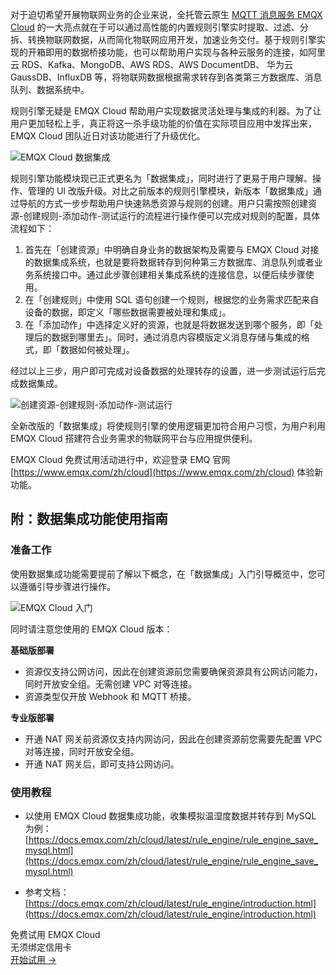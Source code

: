 对于迫切希望开展物联网业务的企业来说，全托管云原生 [MQTT 消息服务 EMQX Cloud](https://www.emqx.com/zh/cloud) 的一大亮点就在于可以通过高性能的内置规则引擎实时提取、过滤、分拆、转换物联网数据，从而简化物联网应用开发，加速业务交付。基于规则引擎实现的开箱即用的数据桥接功能，也可以帮助用户实现与各种云服务的连接，如阿里云 RDS、Kafka、MongoDB、AWS RDS、AWS DocumentDB、 华为云 GaussDB、InfluxDB 等，将物联网数据根据需求转存到各类第三方数据库、消息队列、数据系统中。

规则引擎无疑是 EMQX Cloud 帮助用户实现数据灵活处理与集成的利器。为了让用户更加轻松上手，真正将这一杀手级功能的价值在实际项目应用中发挥出来，EMQX Cloud 团队近日对该功能进行了升级优化。

![EMQX Cloud 数据集成](https://assets.emqx.com/images/1a40a7eb3f1b8f3da69f659d283a1e92.png)

规则引擎功能模块现已正式更名为「数据集成」，同时进行了更易于用户理解、操作、管理的 UI 改版升级。对比之前版本的规则引擎模块，新版本「数据集成」通过导航的方式一步步帮助用户快速熟悉资源与规则的创建。用户只需按照创建资源-创建规则-添加动作-测试运行的流程进行操作便可以完成对规则的配置，具体流程如下：

1. 首先在「创建资源」中明确自身业务的数据架构及需要与 EMQX Cloud 对接的数据集成系统，也就是要将数据转存到何种第三方数据库、消息队列或者业务系统接口中。通过此步骤创建相关集成系统的连接信息，以便后续步骤使用。
2. 在「创建规则」中使用 SQL 语句创建一个规则，根据您的业务需求匹配来自设备的数据，即定义「哪些数据需要被处理和集成」。
3. 在「添加动作」中选择定义好的资源，也就是将数据发送到哪个服务，即「处理后的数据到哪里去」。同时，通过消息内容模版定义消息存储与集成的格式，即「数据如何被处理」。

经过以上三步，用户即可完成对设备数据的处理转存的设置，进一步测试运行后完成数据集成。

![创建资源-创建规则-添加动作-测试运行](https://assets.emqx.com/images/34bd231ffcafba504c35a84c412d9785.png)

全新改版的「数据集成」将使规则引擎的使用逻辑更加符合用户习惯，为用户利用 EMQX Cloud 搭建符合业务需求的物联网平台与应用提供便利。

EMQX Cloud 免费试用活动进行中，欢迎登录 EMQ 官网 [https://www.emqx.com/zh/cloud](https://www.emqx.com/zh/cloud) 体验新功能。

## 附：数据集成功能使用指南

### 准备工作

使用数据集成功能需要提前了解以下概念，在「数据集成」入门引导概览中，您可以遵循引导步骤进行操作。

![EMQX Cloud 入门](https://assets.emqx.com/images/fe246a328f61415f6679b6db8a9111bf.jpeg)
 
同时请注意您使用的 EMQX Cloud 版本：

**基础版部署**

- 资源仅支持公网访问，因此在创建资源前您需要确保资源具有公网访问能力，同时开放安全组。无需创建 VPC 对等连接。
- 资源类型仅开放 Webhook 和 MQTT 桥接。

**专业版部署**

- 开通 NAT 网关前资源仅支持内网访问，因此在创建资源前您需要先配置 VPC 对等连接，同时开放安全组。
- 开通 NAT 网关后，即可支持公网访问。

### 使用教程

- 以使用 EMQX Cloud 数据集成功能，收集模拟温湿度数据并转存到 MySQL 为例：[https://docs.emqx.com/zh/cloud/latest/rule_engine/rule_engine_save_mysql.html](https://docs.emqx.com/zh/cloud/latest/rule_engine/rule_engine_save_mysql.html) 

- 参考文档：[https://docs.emqx.com/zh/cloud/latest/rule_engine/introduction.html](https://docs.emqx.com/zh/cloud/latest/rule_engine/introduction.html)



<section class="promotion">
    <div>
        免费试用 EMQX Cloud
        <div class="is-size-14 is-text-normal has-text-weight-normal">无须绑定信用卡</div>
    </div>
    <a href="https://www.emqx.com/zh/signup?continue=https://cloud.emqx.com/console/deployments/0?oper=new" class="button is-gradient px-5">开始试用 →</a >
</section>
